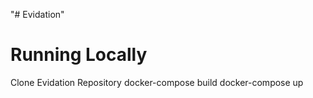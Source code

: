 "# Evidation" 



Running Locally
==================
Clone Evidation Repository
docker-compose build
docker-compose up
